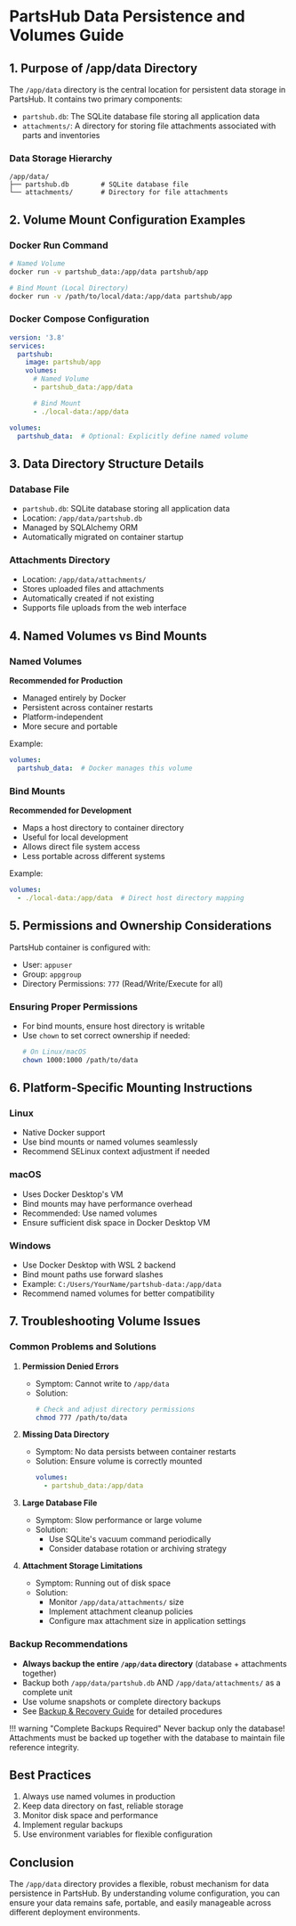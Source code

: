 # PartsHub Data Persistence and Volumes Guide

## 1. Purpose of /app/data Directory

The `/app/data` directory is the central location for persistent data storage in PartsHub. It contains two primary components:

- `partshub.db`: The SQLite database file storing all application data
- `attachments/`: A directory for storing file attachments associated with parts and inventories

### Data Storage Hierarchy
```
/app/data/
├── partshub.db        # SQLite database file
└── attachments/       # Directory for file attachments
```

## 2. Volume Mount Configuration Examples

### Docker Run Command
```bash
# Named Volume
docker run -v partshub_data:/app/data partshub/app

# Bind Mount (Local Directory)
docker run -v /path/to/local/data:/app/data partshub/app
```

### Docker Compose Configuration
```yaml
version: '3.8'
services:
  partshub:
    image: partshub/app
    volumes:
      # Named Volume
      - partshub_data:/app/data

      # Bind Mount
      - ./local-data:/app/data

volumes:
  partshub_data:  # Optional: Explicitly define named volume
```

## 3. Data Directory Structure Details

### Database File
- `partshub.db`: SQLite database storing all application data
- Location: `/app/data/partshub.db`
- Managed by SQLAlchemy ORM
- Automatically migrated on container startup

### Attachments Directory
- Location: `/app/data/attachments/`
- Stores uploaded files and attachments
- Automatically created if not existing
- Supports file uploads from the web interface

## 4. Named Volumes vs Bind Mounts

### Named Volumes
**Recommended for Production**
- Managed entirely by Docker
- Persistent across container restarts
- Platform-independent
- More secure and portable

Example:
```yaml
volumes:
  partshub_data:  # Docker manages this volume
```

### Bind Mounts
**Recommended for Development**
- Maps a host directory to container directory
- Useful for local development
- Allows direct file system access
- Less portable across different systems

Example:
```yaml
volumes:
  - ./local-data:/app/data  # Direct host directory mapping
```

## 5. Permissions and Ownership Considerations

PartsHub container is configured with:
- User: `appuser`
- Group: `appgroup`
- Directory Permissions: `777` (Read/Write/Execute for all)

### Ensuring Proper Permissions
- For bind mounts, ensure host directory is writable
- Use `chown` to set correct ownership if needed:
  ```bash
  # On Linux/macOS
  chown 1000:1000 /path/to/data
  ```

## 6. Platform-Specific Mounting Instructions

### Linux
- Native Docker support
- Use bind mounts or named volumes seamlessly
- Recommend SELinux context adjustment if needed

### macOS
- Uses Docker Desktop's VM
- Bind mounts may have performance overhead
- Recommended: Use named volumes
- Ensure sufficient disk space in Docker Desktop VM

### Windows
- Use Docker Desktop with WSL 2 backend
- Bind mount paths use forward slashes
- Example: `C:/Users/YourName/partshub-data:/app/data`
- Recommend named volumes for better compatibility

## 7. Troubleshooting Volume Issues

### Common Problems and Solutions

1. **Permission Denied Errors**
   - Symptom: Cannot write to `/app/data`
   - Solution:
     ```bash
     # Check and adjust directory permissions
     chmod 777 /path/to/data
     ```

2. **Missing Data Directory**
   - Symptom: No data persists between container restarts
   - Solution: Ensure volume is correctly mounted
     ```yaml
     volumes:
       - partshub_data:/app/data
     ```

3. **Large Database File**
   - Symptom: Slow performance or large volume
   - Solution:
     - Use SQLite's vacuum command periodically
     - Consider database rotation or archiving strategy

4. **Attachment Storage Limitations**
   - Symptom: Running out of disk space
   - Solution:
     - Monitor `/app/data/attachments/` size
     - Implement attachment cleanup policies
     - Configure max attachment size in application settings

### Backup Recommendations
- **Always backup the entire `/app/data` directory** (database + attachments together)
- Backup both `/app/data/partshub.db` AND `/app/data/attachments/` as a complete unit
- Use volume snapshots or complete directory backups
- See [Backup & Recovery Guide](backup.md) for detailed procedures

!!! warning "Complete Backups Required"
    Never backup only the database! Attachments must be backed up together with the database to maintain file reference integrity.

## Best Practices

1. Always use named volumes in production
2. Keep data directory on fast, reliable storage
3. Monitor disk space and performance
4. Implement regular backups
5. Use environment variables for flexible configuration

## Conclusion

The `/app/data` directory provides a flexible, robust mechanism for data persistence in PartsHub. By understanding volume configuration, you can ensure your data remains safe, portable, and easily manageable across different deployment environments.